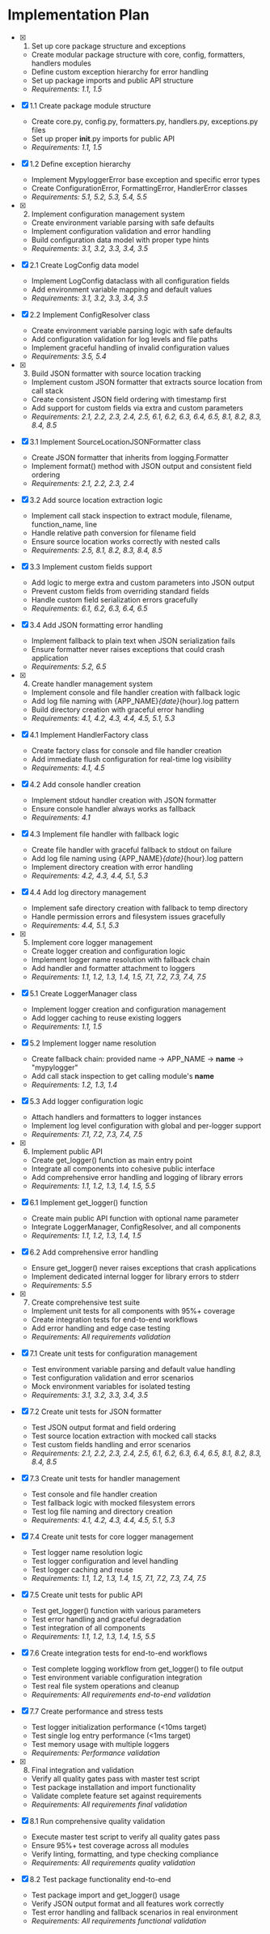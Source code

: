 # Implementation Plan

- [x] 1. Set up core package structure and exceptions
  - Create modular package structure with core, config, formatters, handlers modules
  - Define custom exception hierarchy for error handling
  - Set up package imports and public API structure
  - _Requirements: 1.1, 1.5_

- [x] 1.1 Create package module structure
  - Create core.py, config.py, formatters.py, handlers.py, exceptions.py files
  - Set up proper __init__.py imports for public API
  - _Requirements: 1.1, 1.5_

- [x] 1.2 Define exception hierarchy
  - Implement MypyloggerError base exception and specific error types
  - Create ConfigurationError, FormattingError, HandlerError classes
  - _Requirements: 5.1, 5.2, 5.3, 5.4, 5.5_

- [x] 2. Implement configuration management system
  - Create environment variable parsing with safe defaults
  - Implement configuration validation and error handling
  - Build configuration data model with proper type hints
  - _Requirements: 3.1, 3.2, 3.3, 3.4, 3.5_

- [x] 2.1 Create LogConfig data model
  - Implement LogConfig dataclass with all configuration fields
  - Add environment variable mapping and default values
  - _Requirements: 3.1, 3.2, 3.3, 3.4, 3.5_

- [x] 2.2 Implement ConfigResolver class
  - Create environment variable parsing logic with safe defaults
  - Add configuration validation for log levels and file paths
  - Implement graceful handling of invalid configuration values
  - _Requirements: 3.5, 5.4_

- [x] 3. Build JSON formatter with source location tracking
  - Implement custom JSON formatter that extracts source location from call stack
  - Create consistent JSON field ordering with timestamp first
  - Add support for custom fields via extra and custom parameters
  - _Requirements: 2.1, 2.2, 2.3, 2.4, 2.5, 6.1, 6.2, 6.3, 6.4, 6.5, 8.1, 8.2, 8.3, 8.4, 8.5_

- [x] 3.1 Implement SourceLocationJSONFormatter class
  - Create JSON formatter that inherits from logging.Formatter
  - Implement format() method with JSON output and consistent field ordering
  - _Requirements: 2.1, 2.2, 2.3, 2.4_

- [x] 3.2 Add source location extraction logic
  - Implement call stack inspection to extract module, filename, function_name, line
  - Handle relative path conversion for filename field
  - Ensure source location works correctly with nested calls
  - _Requirements: 2.5, 8.1, 8.2, 8.3, 8.4, 8.5_

- [x] 3.3 Implement custom fields support
  - Add logic to merge extra and custom parameters into JSON output
  - Prevent custom fields from overriding standard fields
  - Handle custom field serialization errors gracefully
  - _Requirements: 6.1, 6.2, 6.3, 6.4, 6.5_

- [x] 3.4 Add JSON formatting error handling
  - Implement fallback to plain text when JSON serialization fails
  - Ensure formatter never raises exceptions that could crash application
  - _Requirements: 5.2, 6.5_

- [x] 4. Create handler management system
  - Implement console and file handler creation with fallback logic
  - Add log file naming with {APP_NAME}_{date}_{hour}.log pattern
  - Build directory creation with graceful error handling
  - _Requirements: 4.1, 4.2, 4.3, 4.4, 4.5, 5.1, 5.3_

- [x] 4.1 Implement HandlerFactory class
  - Create factory class for console and file handler creation
  - Add immediate flush configuration for real-time log visibility
  - _Requirements: 4.1, 4.5_

- [x] 4.2 Add console handler creation
  - Implement stdout handler creation with JSON formatter
  - Ensure console handler always works as fallback
  - _Requirements: 4.1_

- [x] 4.3 Implement file handler with fallback logic
  - Create file handler with graceful fallback to stdout on failure
  - Add log file naming using {APP_NAME}_{date}_{hour}.log pattern
  - Implement directory creation with error handling
  - _Requirements: 4.2, 4.3, 4.4, 5.1, 5.3_

- [x] 4.4 Add log directory management
  - Implement safe directory creation with fallback to temp directory
  - Handle permission errors and filesystem issues gracefully
  - _Requirements: 4.4, 5.1, 5.3_

- [x] 5. Implement core logger management
  - Create logger creation and configuration logic
  - Implement logger name resolution with fallback chain
  - Add handler and formatter attachment to loggers
  - _Requirements: 1.1, 1.2, 1.3, 1.4, 1.5, 7.1, 7.2, 7.3, 7.4, 7.5_

- [x] 5.1 Create LoggerManager class
  - Implement logger creation and configuration management
  - Add logger caching to reuse existing loggers
  - _Requirements: 1.1, 1.5_

- [x] 5.2 Implement logger name resolution
  - Create fallback chain: provided name → APP_NAME → __name__ → "mypylogger"
  - Add call stack inspection to get calling module's __name__
  - _Requirements: 1.2, 1.3, 1.4_

- [x] 5.3 Add logger configuration logic
  - Attach handlers and formatters to logger instances
  - Implement log level configuration with global and per-logger support
  - _Requirements: 7.1, 7.2, 7.3, 7.4, 7.5_

- [x] 6. Implement public API
  - Create get_logger() function as main entry point
  - Integrate all components into cohesive public interface
  - Add comprehensive error handling and logging of library errors
  - _Requirements: 1.1, 1.2, 1.3, 1.4, 1.5, 5.5_

- [x] 6.1 Implement get_logger() function
  - Create main public API function with optional name parameter
  - Integrate LoggerManager, ConfigResolver, and all components
  - _Requirements: 1.1, 1.2, 1.3, 1.4, 1.5_

- [x] 6.2 Add comprehensive error handling
  - Ensure get_logger() never raises exceptions that crash applications
  - Implement dedicated internal logger for library errors to stderr
  - _Requirements: 5.5_

- [x] 7. Create comprehensive test suite
  - Implement unit tests for all components with 95%+ coverage
  - Create integration tests for end-to-end workflows
  - Add error handling and edge case testing
  - _Requirements: All requirements validation_

- [x] 7.1 Create unit tests for configuration management
  - Test environment variable parsing and default value handling
  - Test configuration validation and error scenarios
  - Mock environment variables for isolated testing
  - _Requirements: 3.1, 3.2, 3.3, 3.4, 3.5_

- [x] 7.2 Create unit tests for JSON formatter
  - Test JSON output format and field ordering
  - Test source location extraction with mocked call stacks
  - Test custom fields handling and error scenarios
  - _Requirements: 2.1, 2.2, 2.3, 2.4, 2.5, 6.1, 6.2, 6.3, 6.4, 6.5, 8.1, 8.2, 8.3, 8.4, 8.5_

- [x] 7.3 Create unit tests for handler management
  - Test console and file handler creation
  - Test fallback logic with mocked filesystem errors
  - Test log file naming and directory creation
  - _Requirements: 4.1, 4.2, 4.3, 4.4, 4.5, 5.1, 5.3_

- [x] 7.4 Create unit tests for core logger management
  - Test logger name resolution logic
  - Test logger configuration and level handling
  - Test logger caching and reuse
  - _Requirements: 1.1, 1.2, 1.3, 1.4, 1.5, 7.1, 7.2, 7.3, 7.4, 7.5_

- [x] 7.5 Create unit tests for public API
  - Test get_logger() function with various parameters
  - Test error handling and graceful degradation
  - Test integration of all components
  - _Requirements: 1.1, 1.2, 1.3, 1.4, 1.5, 5.5_

- [x] 7.6 Create integration tests for end-to-end workflows
  - Test complete logging workflow from get_logger() to file output
  - Test environment variable configuration integration
  - Test real file system operations and cleanup
  - _Requirements: All requirements end-to-end validation_

- [x] 7.7 Create performance and stress tests
  - Test logger initialization performance (<10ms target)
  - Test single log entry performance (<1ms target)
  - Test memory usage with multiple loggers
  - _Requirements: Performance validation_

- [x] 8. Final integration and validation
  - Verify all quality gates pass with master test script
  - Test package installation and import functionality
  - Validate complete feature set against requirements
  - _Requirements: All requirements final validation_

- [x] 8.1 Run comprehensive quality validation
  - Execute master test script to verify all quality gates pass
  - Ensure 95%+ test coverage across all modules
  - Verify linting, formatting, and type checking compliance
  - _Requirements: All requirements quality validation_

- [x] 8.2 Test package functionality end-to-end
  - Test package import and get_logger() usage
  - Verify JSON output format and all features work correctly
  - Test error handling and fallback scenarios in real environment
  - _Requirements: All requirements functional validation_
